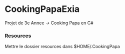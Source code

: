 # CookingPapaExia
Projet de 3e Annee -> Cooking Papa en C#

### Resources

Mettre le dossier resources dans $HOME/.CookingPapa

